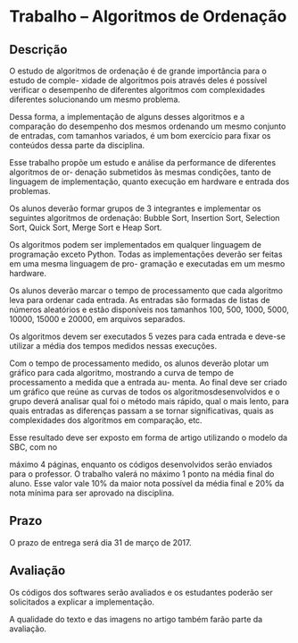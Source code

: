 # Trabalho – Algoritmos de Ordenação

## Descrição

O estudo de algoritmos de ordenação é de grande importância para o estudo de comple-
xidade de algoritmos pois através deles é possível verificar o desempenho de diferentes
algoritmos com complexidades diferentes solucionando um mesmo problema.

Dessa forma, a implementação de alguns desses algoritmos e a comparação do desempenho
dos mesmos ordenando um mesmo conjunto de entradas, com tamanhos variados, é um
bom exercício para fixar os conteúdos dessa parte da disciplina.

Esse trabalho propõe um estudo e análise da performance de diferentes algoritmos de or-
denação submetidos às mesmas condições, tanto de linguagem de implementação, quanto
execução em hardware e entrada dos problemas.

Os alunos deverão formar grupos de 3 integrantes e implementar os seguintes algoritmos
de ordenação: Bubble Sort, Insertion Sort, Selection Sort, Quick Sort, Merge Sort e Heap
Sort.

Os algoritmos podem ser implementados em qualquer linguagem de programação exceto
Python. Todas as implementações deverão ser feitas em uma mesma linguagem de pro-
gramação e executadas em um mesmo hardware.

Os alunos deverão marcar o tempo de processamento que cada algoritmo leva para ordenar
cada entrada. As entradas são formadas de listas de números aleatórios e estão disponíveis
nos tamanhos 100, 500, 1000, 5000, 10000, 15000 e 20000, em arquivos separados.

Os algoritmos devem ser executados 5 vezes para cada entrada e deve-se utilizar a média
dos tempos medidos nessas execuções.

Com o tempo de processamento medido, os alunos deverão plotar um gráfico para cada
algoritmo, mostrando a curva de tempo de processamento a medida que a entrada au-
menta. Ao final deve ser criado um gráfico que reúne as curvas de todos os algoritmosdesenvolvidos e o grupo deverá analisar qual foi o método mais rápido, qual o mais lento,
para quais entradas as diferenças passam a se tornar significativas, quais as complexidades
dos algoritmos em comparação, etc.

Esse resultado deve ser exposto em forma de artigo utilizando o modelo da SBC, com no

máximo 4 páginas, enquanto os códigos desenvolvidos serão enviados para o professor.
O trabalho valerá no máximo 1 ponto na média final do aluno. Esse valor vale 10% da
maior nota possível da média final e 20% da nota mínima para ser aprovado na disciplina.

## Prazo

O prazo de entrega será dia 31 de março de 2017.

## Avaliação
Os códigos dos softwares serão avaliados e os estudantes poderão ser solicitados a explicar
a implementação.

A qualidade do texto e das imagens no artigo também farão parte da avaliação.
